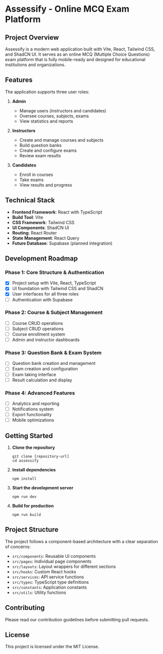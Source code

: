 
# Assessify - Online MCQ Exam Platform

## Project Overview
Assessify is a modern web application built with Vite, React, Tailwind CSS, and ShadCN UI. It serves as an online MCQ (Multiple Choice Questions) exam platform that is fully mobile-ready and designed for educational institutions and organizations.

## Features

The application supports three user roles:

1. **Admin**
   - Manage users (instructors and candidates)
   - Oversee courses, subjects, exams
   - View statistics and reports

2. **Instructors**
   - Create and manage courses and subjects
   - Build question banks
   - Create and configure exams
   - Review exam results

3. **Candidates**
   - Enroll in courses
   - Take exams
   - View results and progress

## Technical Stack

- **Frontend Framework**: React with TypeScript
- **Build Tool**: Vite
- **CSS Framework**: Tailwind CSS
- **UI Components**: ShadCN UI
- **Routing**: React Router
- **State Management**: React Query
- **Future Database**: Supabase (planned integration)

## Development Roadmap

### Phase 1: Core Structure & Authentication
- [x] Project setup with Vite, React, TypeScript
- [x] UI foundation with Tailwind CSS and ShadCN
- [x] User interfaces for all three roles
- [ ] Authentication with Supabase

### Phase 2: Course & Subject Management
- [ ] Course CRUD operations
- [ ] Subject CRUD operations
- [ ] Course enrollment system
- [ ] Admin and instructor dashboards

### Phase 3: Question Bank & Exam System
- [ ] Question bank creation and management
- [ ] Exam creation and configuration
- [ ] Exam taking interface
- [ ] Result calculation and display

### Phase 4: Advanced Features
- [ ] Analytics and reporting
- [ ] Notifications system
- [ ] Export functionality
- [ ] Mobile optimizations

## Getting Started

1. **Clone the repository**
   ```
   git clone [repository-url]
   cd assessify
   ```

2. **Install dependencies**
   ```
   npm install
   ```

3. **Start the development server**
   ```
   npm run dev
   ```

4. **Build for production**
   ```
   npm run build
   ```

## Project Structure

The project follows a component-based architecture with a clear separation of concerns:

- `src/components`: Reusable UI components
- `src/pages`: Individual page components
- `src/layouts`: Layout wrappers for different sections
- `src/hooks`: Custom React hooks
- `src/services`: API service functions
- `src/types`: TypeScript type definitions
- `src/constants`: Application constants
- `src/utils`: Utility functions

## Contributing

Please read our contribution guidelines before submitting pull requests.

## License

This project is licensed under the MIT License.
